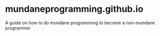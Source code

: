 # mundaneprogramming.github.io
A guide on how to do mundane programming to become a non-mundane programmer
